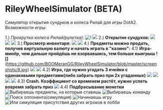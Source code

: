 # RileyWheelSimulator (BETA)

Симулятор открытия сундуков и колеса Рилай для игры DotA2. Возможности игры:

  1.) *Прокрутка колеса Рилай(рулетка):* ![!](https://github.com/BOOMeranGG/RileyWheelSimulator/blob/master/screenshots/1.jpg) ![](https://github.com/BOOMeranGG/RileyWheelSimulator/blob/master/screenshots/2.jpg)
  2.) **Открытие сундуков:** ![](https://github.com/BOOMeranGG/RileyWheelSimulator/blob/master/screenshots/3.jpg) ![](https://github.com/BOOMeranGG/RileyWheelSimulator/blob/master/screenshots/4.jpg) ![](https://github.com/BOOMeranGG/RileyWheelSimulator/blob/master/screenshots/5.jpg)
  3.) **Просмотр инвентаря:** ![](https://github.com/BOOMeranGG/RileyWheelSimulator/blob/master/screenshots/6.jpg) ![](https://github.com/BOOMeranGG/RileyWheelSimulator/blob/master/screenshots/7.jpg)
  4.) **Предметы можно продать, получив виртуальную валюту и начать играть в "казино":**
    4.1) **Игра-минёр, чем дальше пройдёшь не взорвавшись, тем больше выигрыш ![]**(https://github.com/BOOMeranGG/RileyWheelSimulator/blob/master/screenshots/8.jpg) ![](https://github.com/BOOMeranGG/RileyWheelSimulator/blob/master/screenshots/9.jpg) ![](https://github.com/BOOMeranGG/RileyWheelSimulator/blob/master/screenshots/10.jpg)
    4.2) **Игра, где нужно угадать 3 ячейки с одинаковыми предметами(либо забрать приз при 2х угаданных)** ![](https://github.com/BOOMeranGG/RileyWheelSimulator/blob/master/screenshots/11.jpg) ![](https://github.com/BOOMeranGG/RileyWheelSimulator/blob/master/screenshots/12.jpg) ![](https://github.com/BOOMeranGG/RileyWheelSimulator/blob/master/screenshots/13.jpg) ![](https://github.com/BOOMeranGG/RileyWheelSimulator/blob/master/screenshots/14.jpg)
    4.3) **Crash. Коэффициент со временем растёт, нужно успеть вовремя забрать приз** ![](https://github.com/BOOMeranGG/RileyWheelSimulator/blob/master/screenshots/15.jpg)
    4.4) **Подбрасывание монетки** ![Выбираешь предметы, на которые ставишь](https://github.com/BOOMeranGG/RileyWheelSimulator/blob/master/screenshots/16.jpg) ![Выбираешь команду](https://github.com/BOOMeranGG/RileyWheelSimulator/blob/master/screenshots/17.jpg) 
        ![Поиск оппонента(симуляция)](https://github.com/BOOMeranGG/RileyWheelSimulator/blob/master/screenshots/18.jpg) ![Начинаешь игру](https://github.com/BOOMeranGG/RileyWheelSimulator/blob/master/screenshots/19.jpg) ![Или симуляция присутствия других игроков в лобби](https://github.com/BOOMeranGG/RileyWheelSimulator/blob/master/screenshots/20.jpg)
